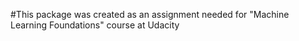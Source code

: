 #This package was created as an assignment needed for "Machine Learning Foundations" course at Udacity